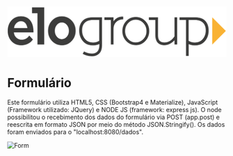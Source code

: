 ![EloGroup](EloGroup.png)

# Formulário

Este formulário utiliza HTML5, CSS (Bootstrap4 e Materialize), JavaScript (Framework utilizado: JQuery) e NODE JS (framework: express js). O node possibilitou o recebimento dos dados do formulário via POST (app.post) e reescrita em formato JSON por meio do método JSON.Stringify(). Os dados foram enviados para o "localhost:8080/dados".

![Form](https://github.com/MarceloAmorim25/prova-tecnica/blob/master/formulario.jpg?raw=true)

